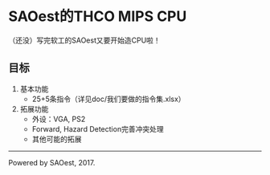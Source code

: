 # SAOest的THCO MIPS CPU

（还没）写完软工的SAOest又要开始造CPU啦！

## 目标
1. 基本功能
    - 25+5条指令（详见doc/我们要做的指令集.xlsx）
2. 拓展功能
    - 外设：VGA, PS2
    - Forward, Hazard Detection完善冲突处理
    - 其他可能的拓展

***
Powered by SAOest, 2017.
